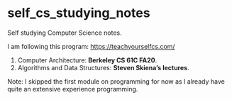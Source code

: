 # self_cs_studying_notes
Self studying Computer Science notes.

I am following this program: https://teachyourselfcs.com/

1. Computer Architecture: **Berkeley CS 61C FA20**.
2. Algorithms and Data Structures: **Steven Skiena’s lectures**.


Note: I skipped the first module on programming for now as I already have quite an extensive experience programming.
